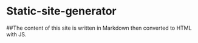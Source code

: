 # Static-site-generator
##The content of this site is written in Markdown then converted to HTML with JS. 
